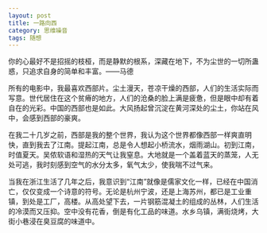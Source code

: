 ```yaml
---
layout: post
title: 一路向西
category: 思维噪音
tags: 随想
---
```

你的心最好不是招摇的枝桠，而是静默的根系，深藏在地下，不为尘世的一切所蛊惑，只追求自身的简单和丰富。——马德

所有的电影中，我最喜欢西部片。尘土漫天，苍凉干燥的西部，人们的生活实际而写意。世代居住在这个贫瘠的地方，人们的沧桑的脸上满是疲惫，但是眼中却有着自在的光彩。中国的西部也是如此。大风扬起曾沉淀在黄河深处的尘土，你站在风中，会感到西部的豪爽。

在我二十几岁之前，西部是我的整个世界，我认为这个世界都像西部一样爽直明快，直到我去了江南。提起江南，总是令人想起小桥流水，烟雨湖山。初到江南，时值夏天。吴侬软语和湿热的天气让我窒息。大地就是一个盖着蓝天的蒸笼，人无处可逃，我时刻感到空气的水分太多，氧气太少，使我喘不过气来。

当我在浙江生活了几年之后，我意识到“江南”就像是儒家文化一样，已经在中国消亡，仅仅变成一个诗意的符号。无论是杭州宁波，还是上海苏州，都已是工业重镇，到处是工厂，高楼。从高处望下去，一片钢筋混凝土的组成的丛林，人们生活的冷漠而又压抑。空中没有花香，倒是有化工品的味道。水乡乌镇，满街烧烤，大街小巷浸在臭豆腐的味道中。
